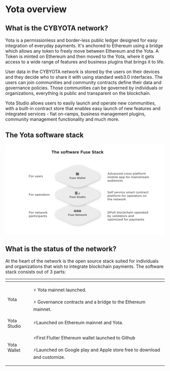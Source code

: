# Yota overview

## What is the CYBYOTA network?

Yota is a permissionless and border-less public ledger designed for easy integration of everyday payments. It's anchored to Ethereum using a bridge which allows any token to freely move between Ethereum and the Yota. A Token is minted on Ethereum and then moved to the Yota, where it gets access to a wide range of features and business plugins that brings it to life.

User data in the CYBYOTA network is stored by the users on their devices and they decide who to share it with using standard web3.0 interfaces. The users can join communities and community contracts define their data and governance policies. Those communities can be governed by individuals or organizations, everything is public and transparent on the blockchain.

Yota Studio allows users to easily launch and operate new communities, with a built-in contract store that enables easy launch of new features and integrated services - fiat on-ramps, business management plugins, community management functionality and much more.

## The Yota software stack

![](.gitbook/assets/fuse-network-architecture2.jpg)

## What is the status of the network?

At the heart of the network is the open source stack suited for individuals and organizations that wish to integrate blockchain payments. The software stack consists out of 3 parts:

<table>
  <thead>
    <tr>
      <th style="text-align:left"></th>
      <th style="text-align:left"></th>
    </tr>
  </thead>
  <tbody>
    <tr>
      <td style="text-align:left">Yota</td>
      <td style="text-align:left">
        <p>&#x26A1; Yota mainnet launched.</p>
        <p>&#x26A1; Governance contracts and a bridge to the Ethereum mainnet.</p>
      </td>
    </tr>
    <tr>
      <td style="text-align:left">Yota Studio</td>
      <td style="text-align:left">&#x26A1;Launched on Ethereum mainnet and Yota.</td>
    </tr>
    <tr>
      <td style="text-align:left">Yota Wallet</td>
      <td style="text-align:left">
        <p>&#x26A1;First Flutter Ethereum wallet launched to Github</p>
        <p>&#x26A1;Launched on Google play and Apple store free to download and customize.</p>
      </td>
    </tr>
  </tbody>
</table>

